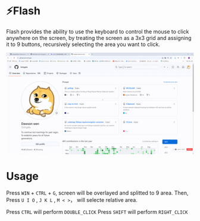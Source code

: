 # ⚡Flash

Flash provides the ability to use the keyboard to control the mouse to click anywhere on the screen, by treating the screen as a 3x3 grid and assigning it to 9 buttons, recursively selecting the area you want to click.

![](./source/20240907230008_rec_.gif)


# Usage

Press `WIN` + `CTRL` + `G`, screen will be overlayed and splitted to 9 area. Then, Press `U I O` , `J K L` , `M < >`， will selecte relative area.

Press `CTRL` will perform `DOUBLE_CLICK`
Press `SHIFT` will perform `RIGHT_CLICK`



